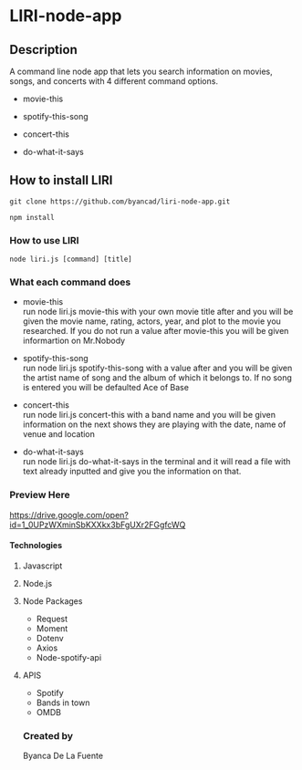 # LIRI-node-app

## Description
A command line node app that lets you search information on movies, songs, and concerts with 4 different command options.

* movie-this

* spotify-this-song

* concert-this

* do-what-it-says

## How to install LIRI
 

   ```   
   git clone https://github.com/byancad/liri-node-app.git
   ```
   ```
   npm install
   ```
### How to use LIRI

```node liri.js [command] [title]```



### What each command does 

* movie-this<br>
run node liri.js movie-this with your own movie title after and you will be given the movie name, rating, actors, year, and plot to the movie you researched. If you do not run a value after movie-this you will be given informartion on Mr.Nobody

* spotify-this-song<br>
run node liri.js spotify-this-song with a value after and you will be given the artist name of song and the album of which it belongs to. If no song is entered you will be defaulted Ace of Base

* concert-this<br>
run node liri.js concert-this with a band name and you will be given information on the next shows they are playing with the date, name of venue and location

* do-what-it-says<br>
run node liri.js do-what-it-says in the terminal and it will read a file with text already inputted and give you the information on that. 

### Preview Here
https://drive.google.com/open?id=1_0UPzWXminSbKXXkx3bFgUXr2FGgfcWQ

#### Technologies

1. Javascript
2. Node.js
3. Node Packages
   - Request
   - Moment
   - Dotenv
   - Axios
   - Node-spotify-api
4. APIS
   - Spotify
   - Bands in town 
   - OMDB
   

   
   ### Created by
   Byanca De La Fuente
